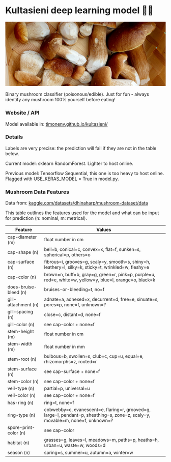 # Kultasieni deep learning model :mushroom::fallen_leaf:
![Boletus edulis picked in Helsinki, 08/2025](https://github.com/timonenv/kultasieni/blob/main/images/image1.jpg)

Binary mushroom classifier (poisonous/edible).
Just for fun - always identify any mushroom 100% yourself before eating!

### Website / API 
Model available in: [timonenv.github.io/kultasieni/](https://timonenv.github.io/kultasieni/)

### Details 
Labels are very precise: the prediction will fail if they are not in the table below.

Current model: sklearn RandomForest. Lighter to host online.

Previous model: Tensorflow Sequential, this one is too heavy to host online. Flagged with USE_KERAS_MODEL = True in model.py.

### Mushroom Data Features
Data from: [kaggle.com/datasets/dhinaharp/mushroom-dataset/data](https://www.kaggle.com/datasets/dhinaharp/mushroom-dataset/data)

This table outlines the features used for the model and what can be input for prediction (n: nominal, m: metrical).

| Feature | Values |
| --- | --- |
| cap-diameter (m) | float number in cm |
| cap-shape (n) | bell=b, conical=c, convex=x, flat=f, sunken=s, spherical=p, others=o |
| cap-surface (n) | fibrous=i, grooves=g, scaly=y, smooth=s, shiny=h, leathery=l, silky=k, sticky=t, wrinkled=w, fleshy=e |
| cap-color (n) | brown=n, buff=b, gray=g, green=r, pink=p, purple=u, red=e, white=w, yellow=y, blue=l, orange=o, black=k |
| does-bruise-bleed (n) | bruises-or-bleeding=t, no=f |
| gill-attachment (n) | adnate=a, adnexed=x, decurrent=d, free=e, sinuate=s, pores=p, none=f, unknown=? |
| gill-spacing (n) | close=c, distant=d, none=f |
| gill-color (n) | see cap-color + none=f |
| stem-height (m) | float number in cm |
| stem-width (m) | float number in mm |
| stem-root (n) | bulbous=b, swollen=s, club=c, cup=u, equal=e, rhizomorphs=z, rooted=r |
| stem-surface (n) | see cap-surface + none=f |
| stem-color (n) | see cap-color + none=f |
| veil-type (n) | partial=p, universal=u |
| veil-color (n) | see cap-color + none=f |
| has-ring (n) | ring=t, none=f |
| ring-type (n) | cobwebby=c, evanescent=e, flaring=r, grooved=g, large=l, pendant=p, sheathing=s, zone=z, scaly=y, movable=m, none=f, unknown=? |
| spore-print-color (n) | see cap-color |
| habitat (n) | grasses=g, leaves=l, meadows=m, paths=p, heaths=h, urban=u, waste=w, woods=d |
| season (n) | spring=s, summer=u, autumn=a, winter=w |
